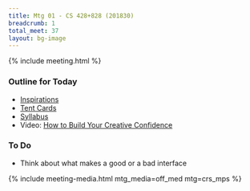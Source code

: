 ```yaml
---
title: Mtg 01 - CS 428+828 (201830)
breadcrumb: 1
total_meet: 37
layout: bg-image
---
```

{% include meeting.html %}

<h3>Outline for Today</h3>

<ul>
  <li>
    <a href="{{ "/research/inspirations.html" | relative_url }}">
      Inspirations
    </a>
  </li>
  <li>
    <a href="{{ "/assets/teaching/pdf/CS-428+828_tentcard.pdf" }}">
      Tent Cards
    </a>
  </li>
  <li>
    <a href="{{ "/assets/teaching/pdf/CS-428+828-201830_syllabus.pdf" | relative_url }}">
      Syllabus
    </a>
  </li>
  <li>
    Video:
    <a href="{{ "/teaching/CS-428+828/resources/videos.html" | relative_url}}">
      How to Build Your Creative Confidence
    </a>
  </li>
</ul>

<h3>To Do</h3>
<ul>
  <li>
    Think about what makes a good or a bad interface
  </li>
</ul>

{% include meeting-media.html mtg_media=off_med mtg=crs_mps %}
